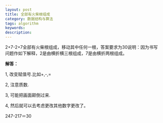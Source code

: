 ```yaml
---
layout: post
title: 全部有火柴根组成
category: 数据结构与算法
tags: algorithm
keywords: 
description: 
---
```


2+7-2+7全部有火柴根组成，移动其中任何一根，答案要求为30说明：因为书写问题作如下解释，2是由横折横三根组成，7是由横折两根组成。

 

**解答：**

1, 改变赋值号.比如+,-,=

2, 注意质数.

3, 可能把画面颠倒过来.

4, 然后就可以去考虑更改其他数字更改了。

247-217＝30









